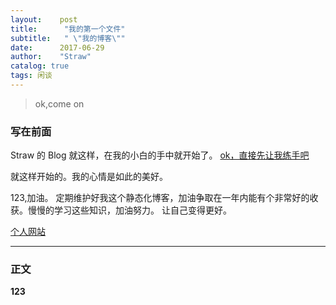 ```yaml
---
layout:    post
title:      "我的第一个文件"
subtitle:   " \"我的博客\""
date:      2017-06-29
author:    "Straw"
catalog: true
tags: 闲谈
---
```

>ok,come on  
### 写在前面
Straw 的 Blog 就这样，在我的小白的手中就开始了。
[ ok，直接先让我练手吧 ](#build)

就这样开始的。我的心情是如此的美好。

123,加油。
定期维护好我这个静态化博客，加油争取在一年内能有个非常好的收获。慢慢的学习这些知识，加油努力。
让自己变得更好。

[个人网站](http://www.baidu.com)

<p id = "build"></p>

---

###  正文
 **123**


 